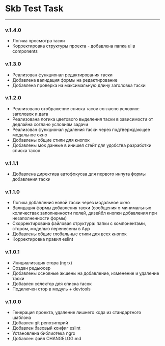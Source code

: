 # Skb Test Task

---

### v.1.4.0

- Логика просмотра таски
- Корректировка структуры проекта - добавлена папка ui в components

### v.1.3.0

- Реализован функционал редактирования таски
- Добавлена валидация формы на редактирование
- Добавлена проверка на максимальную длину заголовка таски

### v.1.2.0

- Реализовано отображение списка тасок согласно условию: заголовок и дата
- Реализована логика цветового выделения таски в зависимости от дедлайна соглано условиям задачи
- Реализован функционал удаления таски через подтверждающее модальное окно
- Добавлены общие стили для кнопок
- Добавлены мок данные в инишел стейт для удобства разработки списка тасок

### v.1.1.1

- Добавлена директива автофокусаа для первого инпута формы добавления таски

### v.1.1.0

- Логика добавления новой таски через модальное окно
- Валидация формы добавления таски (сообщения о минимальных количествах заполненности полей, дизейбл кнопки добавления при незаполненности формы)
- Скорректирована файловая структура: папки с компонентами, стором, моделью перенесены в App
- Добавлены общие глобальные стили для всех кнопок
- Корректировка правил eslint

### v.1.0.1

- Инициализация стора (ngrx)
- Создан редьюсер
- Добавлены основные экшены на добавление, изменение и удаление таски
- Добавлен селектор для списка тасок
- Подключен стор в модуль + devtools

### v.1.0.0

- Генерация проекта, удаление лишнего кода из стандартного шаблона
- Добавлен git репозиторий
- Добавлен базовый конфиг eslint
- Установлена библиотека ngrx
- Добавлен файл CHANGELOG.md
